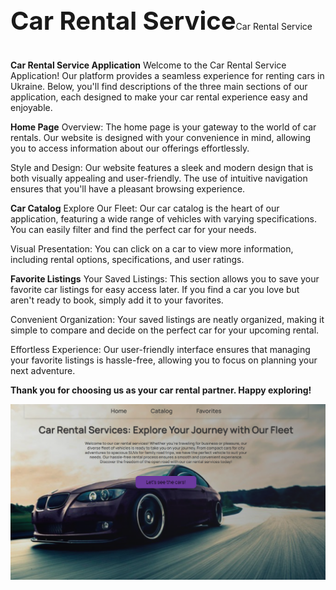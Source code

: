 <span style="font-size: 40px; font-weight: bold;line-height: 2.4;">Car Rental Service</span>Car Rental Service

**Car Rental Service Application**
Welcome to the Car Rental Service Application! Our platform provides a seamless experience for renting cars in Ukraine. Below, you'll find descriptions of the three main sections of our application, each designed to make your car rental experience easy and enjoyable.

**Home Page**
Overview: The home page is your gateway to the world of car rentals. Our website is designed with your convenience in mind, allowing you to access information about our offerings effortlessly.

Style and Design: Our website features a sleek and modern design that is both visually appealing and user-friendly. The use of  intuitive navigation ensures that you'll have a pleasant browsing experience.

**Car Catalog**
Explore Our Fleet: Our car catalog is the heart of our application, featuring a wide range of vehicles with varying specifications. You can easily filter and find the perfect car for your needs.

Visual Presentation: You can click on a car to view more information, including rental options, specifications, and user ratings.

**Favorite Listings**
Your Saved Listings: This section allows you to save your favorite car listings for easy access later. If you find a car you love but aren't ready to book, simply add it to your favorites.

Convenient Organization: Your saved listings are neatly organized, making it simple to compare and decide on the perfect car for your upcoming rental.

Effortless Experience: Our user-friendly interface ensures that managing your favorite listings is hassle-free, allowing you to focus on planning your next adventure.

__Thank you for choosing us as your car rental partner. Happy exploring!__

![Скриншот приложения](./src/image/Welcom_Cars_Service.png)